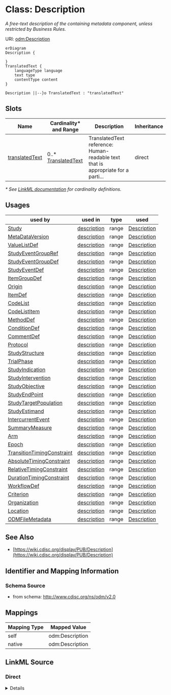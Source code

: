 # Class: Description

_A free-text description of the containing metadata component, unless restricted by Business Rules._




URI: [odm:Description](http://www.cdisc.org/ns/odm/v2.0/Description)


```mermaid
erDiagram
Description {

}
TranslatedText {
    languageType language  
    text type  
    contentType content  
}

Description ||--}o TranslatedText : "translatedText"

```



<!-- no inheritance hierarchy -->


## Slots

| Name | Cardinality* and Range | Description | Inheritance |
| ---  | --- | --- | --- |
| [translatedText](translatedText.md) | 0..* <br/> [TranslatedText](TranslatedText.md) | TranslatedText reference: Human-readable text that is appropriate for a parti... | direct |

_* See [LinkML documentation](https://linkml.io/linkml/schemas/slots.html#slot-cardinality) for cardinality definitions._




## Usages

| used by | used in | type | used |
| ---  | --- | --- | --- |
| [Study](Study.md) | [description](description.md) | range | [Description](Description.md) |
| [MetaDataVersion](MetaDataVersion.md) | [description](description.md) | range | [Description](Description.md) |
| [ValueListDef](ValueListDef.md) | [description](description.md) | range | [Description](Description.md) |
| [StudyEventGroupRef](StudyEventGroupRef.md) | [description](description.md) | range | [Description](Description.md) |
| [StudyEventGroupDef](StudyEventGroupDef.md) | [description](description.md) | range | [Description](Description.md) |
| [StudyEventDef](StudyEventDef.md) | [description](description.md) | range | [Description](Description.md) |
| [ItemGroupDef](ItemGroupDef.md) | [description](description.md) | range | [Description](Description.md) |
| [Origin](Origin.md) | [description](description.md) | range | [Description](Description.md) |
| [ItemDef](ItemDef.md) | [description](description.md) | range | [Description](Description.md) |
| [CodeList](CodeList.md) | [description](description.md) | range | [Description](Description.md) |
| [CodeListItem](CodeListItem.md) | [description](description.md) | range | [Description](Description.md) |
| [MethodDef](MethodDef.md) | [description](description.md) | range | [Description](Description.md) |
| [ConditionDef](ConditionDef.md) | [description](description.md) | range | [Description](Description.md) |
| [CommentDef](CommentDef.md) | [description](description.md) | range | [Description](Description.md) |
| [Protocol](Protocol.md) | [description](description.md) | range | [Description](Description.md) |
| [StudyStructure](StudyStructure.md) | [description](description.md) | range | [Description](Description.md) |
| [TrialPhase](TrialPhase.md) | [description](description.md) | range | [Description](Description.md) |
| [StudyIndication](StudyIndication.md) | [description](description.md) | range | [Description](Description.md) |
| [StudyIntervention](StudyIntervention.md) | [description](description.md) | range | [Description](Description.md) |
| [StudyObjective](StudyObjective.md) | [description](description.md) | range | [Description](Description.md) |
| [StudyEndPoint](StudyEndPoint.md) | [description](description.md) | range | [Description](Description.md) |
| [StudyTargetPopulation](StudyTargetPopulation.md) | [description](description.md) | range | [Description](Description.md) |
| [StudyEstimand](StudyEstimand.md) | [description](description.md) | range | [Description](Description.md) |
| [IntercurrentEvent](IntercurrentEvent.md) | [description](description.md) | range | [Description](Description.md) |
| [SummaryMeasure](SummaryMeasure.md) | [description](description.md) | range | [Description](Description.md) |
| [Arm](Arm.md) | [description](description.md) | range | [Description](Description.md) |
| [Epoch](Epoch.md) | [description](description.md) | range | [Description](Description.md) |
| [TransitionTimingConstraint](TransitionTimingConstraint.md) | [description](description.md) | range | [Description](Description.md) |
| [AbsoluteTimingConstraint](AbsoluteTimingConstraint.md) | [description](description.md) | range | [Description](Description.md) |
| [RelativeTimingConstraint](RelativeTimingConstraint.md) | [description](description.md) | range | [Description](Description.md) |
| [DurationTimingConstraint](DurationTimingConstraint.md) | [description](description.md) | range | [Description](Description.md) |
| [WorkflowDef](WorkflowDef.md) | [description](description.md) | range | [Description](Description.md) |
| [Criterion](Criterion.md) | [description](description.md) | range | [Description](Description.md) |
| [Organization](Organization.md) | [description](description.md) | range | [Description](Description.md) |
| [Location](Location.md) | [description](description.md) | range | [Description](Description.md) |
| [ODMFileMetadata](ODMFileMetadata.md) | [description](description.md) | range | [Description](Description.md) |






## See Also

* [https://wiki.cdisc.org/display/PUB/Description](https://wiki.cdisc.org/display/PUB/Description)

## Identifier and Mapping Information







### Schema Source


* from schema: http://www.cdisc.org/ns/odm/v2.0





## Mappings

| Mapping Type | Mapped Value |
| ---  | ---  |
| self | odm:Description |
| native | odm:Description |





## LinkML Source

<!-- TODO: investigate https://stackoverflow.com/questions/37606292/how-to-create-tabbed-code-blocks-in-mkdocs-or-sphinx -->

### Direct

<details>
```yaml
name: Description
description: A free-text description of the containing metadata component, unless
  restricted by Business Rules.
from_schema: http://www.cdisc.org/ns/odm/v2.0
see_also:
- https://wiki.cdisc.org/display/PUB/Description
rank: 1000
slots:
- translatedText
slot_usage:
  translatedText:
    name: translatedText
    multivalued: true
    domain_of:
    - Description
    - Question
    - Definition
    - Prompt
    - CRFCompletionInstructions
    - ImplementationNotes
    - CDISCNotes
    - ErrorMessage
    - Decode
    - Comment
    range: TranslatedText
    inlined: true
    inlined_as_list: true
class_uri: odm:Description

```
</details>

### Induced

<details>
```yaml
name: Description
description: A free-text description of the containing metadata component, unless
  restricted by Business Rules.
from_schema: http://www.cdisc.org/ns/odm/v2.0
see_also:
- https://wiki.cdisc.org/display/PUB/Description
rank: 1000
slot_usage:
  translatedText:
    name: translatedText
    multivalued: true
    domain_of:
    - Description
    - Question
    - Definition
    - Prompt
    - CRFCompletionInstructions
    - ImplementationNotes
    - CDISCNotes
    - ErrorMessage
    - Decode
    - Comment
    range: TranslatedText
    inlined: true
    inlined_as_list: true
attributes:
  translatedText:
    name: translatedText
    description: 'TranslatedText reference: Human-readable text that is appropriate
      for a particular language. TranslatedText elements typically occur in a series,
      presenting a set of alternative textual renditions for different languages and
      types.'
    from_schema: http://www.cdisc.org/ns/odm/v2.0
    rank: 1000
    multivalued: true
    identifier: false
    alias: translatedText
    owner: Description
    domain_of:
    - Description
    - Question
    - Definition
    - Prompt
    - CRFCompletionInstructions
    - ImplementationNotes
    - CDISCNotes
    - ErrorMessage
    - Decode
    - Comment
    range: TranslatedText
    inlined: true
    inlined_as_list: true
class_uri: odm:Description

```
</details>